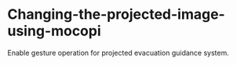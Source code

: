 # Changing-the-projected-image-using-mocopi
Enable gesture operation for projected evacuation guidance system.
